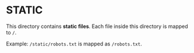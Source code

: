 # STATIC

This directory contains **static files**.
Each file inside this directory is mapped to `/`.

Example: `/static/robots.txt` is mapped as `/robots.txt`.
